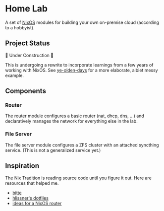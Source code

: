 # Home Lab

A set of [NixOS](https://nixos.org/) modules for building your own on-premise cloud (according to a hobbyist).

## Project Status

:construction: Under Construction :construction:

This is undergoing a rewrite to incorporate learnings from a few years of working with NixOS. See [ye-olden-days](https://github.com/PsychoLlama/home-lab/tree/ye-olden-days) for a more elaborate, albiet messy example.

## Components

### Router

The router module configures a basic router (nat, dhcp, dns, ...) and declaratively manages the network for everything else in the lab.

### File Server

The file server module configures a ZFS cluster with an attached syncthing service. (This is not a generalized service yet.)

## Inspiration

The Nix Tradition is reading source code until you figure it out. Here are resources that helped me.

- [bitte](https://github.com/input-output-hk/bitte)
- [hlissner's dotfiles](https://github.com/hlissner/dotfiles/)
- [ideas for a NixOS router](https://francis.begyn.be/blog/nixos-home-router)
